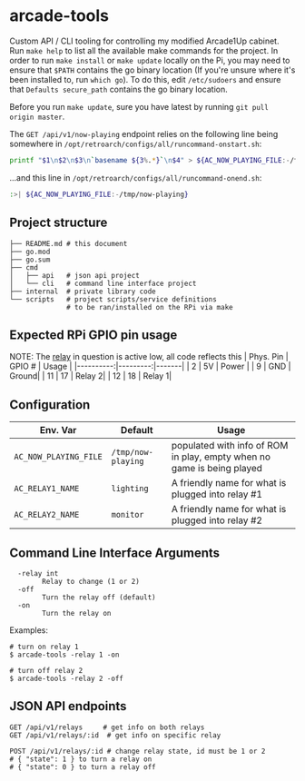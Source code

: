 # arcade-tools

Custom API / CLI tooling for controlling my modified Arcade1Up cabinet. Run `make help` to list all the available make commands for the project.
In order to run `make install` or `make update` locally on the Pi, you may need to ensure that `$PATH` contains the go binary location (If you're unsure where it's been installed to, run `which go`). To do this, edit `/etc/sudoers` and ensure that `Defaults secure_path` contains the go binary location.

Before you run `make update`, sure you have latest by running `git pull origin master`.

The `GET /api/v1/now-playing` endpoint relies on the following line being somewhere in `/opt/retroarch/configs/all/runcommand-onstart.sh`:
```bash
printf "$1\n$2\n$3\n`basename ${3%.*}`\n$4" > ${AC_NOW_PLAYING_FILE:-/tmp/now-playing}
```
...and this line in `/opt/retroarch/configs/all/runcommand-onend.sh`:
```bash
:>| ${AC_NOW_PLAYING_FILE:-/tmp/now-playing}
```

## Project structure
```
├── README.md # this document
├── go.mod
├── go.sum
├── cmd
│   ├── api   # json api project
│   └── cli   # command line interface project
├── internal  # private library code
└── scripts   # project scripts/service definitions
              # to be ran/installed on the RPi via make
```

## Expected RPi GPIO pin usage
NOTE: The [relay](https://www.amazon.com/dp/B0057OC6D8?psc=1) in question is active low, all code reflects this
| Phys. Pin | GPIO # | Usage |
|----------:|---------:|-------|
|     2     |     5V   | Power |
|     9     |     GND  | Ground|
|    11     |     17   | Relay 2|
|    12     |     18   | Relay 1|

## Configuration
| Env. Var | Default | Usage |
|----------|---------|-------|
| `AC_NOW_PLAYING_FILE` | `/tmp/now-playing` | populated with info of ROM in play, empty when no game is being played |
| `AC_RELAY1_NAME` | `lighting` | A friendly name for what is plugged into relay #1 |
| `AC_RELAY2_NAME` | `monitor` | A friendly name for what is plugged into relay #2 |


## Command Line Interface Arguments
```
  -relay int
        Relay to change (1 or 2)
  -off
        Turn the relay off (default)
  -on
        Turn the relay on
```
Examples:
```
# turn on relay 1
$ arcade-tools -relay 1 -on

# turn off relay 2
$ arcade-tools -relay 2 -off
```

## JSON API endpoints

```
GET /api/v1/relays     # get info on both relays
GET /api/v1/relays/:id  # get info on specific relay

POST /api/v1/relays/:id # change relay state, id must be 1 or 2
# { "state": 1 } to turn a relay on
# { "state": 0 } to turn a relay off
```